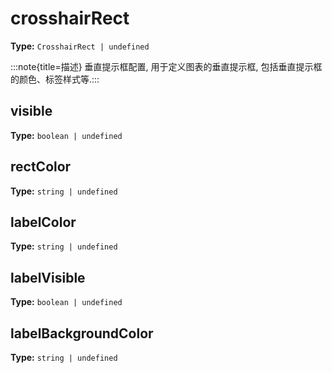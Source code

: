 # crosshairRect

**Type:** `CrosshairRect | undefined`

:::note{title=描述}
垂直提示框配置, 用于定义图表的垂直提示框, 包括垂直提示框的颜色、标签样式等.:::


## visible

**Type:** `boolean | undefined`

## rectColor

**Type:** `string | undefined`

## labelColor

**Type:** `string | undefined`

## labelVisible

**Type:** `boolean | undefined`

## labelBackgroundColor

**Type:** `string | undefined`

